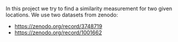 <!-- SIMILARITY MEASUREMENT -->

In this project we try to find a similarity measurement for two given locations.
We use two datasets from zenodo:
* https://zenodo.org/record/3748719
* https://zenodo.org/record/1001662
